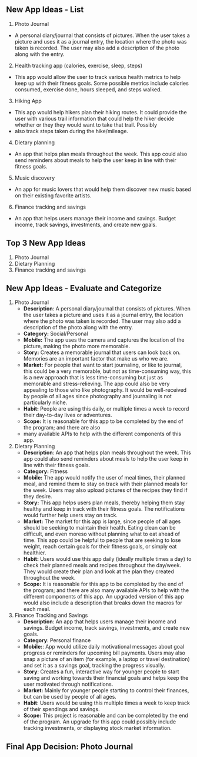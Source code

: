 ## New App Ideas - List 

1. Photo Journal
  - A personal diary/journal that consists of pictures. When the user takes a picture and uses it as a journal
   entry, the location where the photo was taken is recorded. The user may also add a description of the photo along with the entry.
2. Health tracking app (calories, exercise, sleep, steps)
  - This app would allow the user to track various health metrics to help keep up with their fitness goals. Some possible metrics include calories consumed, exercise done, hours sleeped, and steps walked.
3. Hiking App
  - This app would help hikers plan their hiking routes. It could provide the user with various trail information that could help the hiker decide whether or they they would want to take that trail. Possibly
  - also track steps taken during the hike/mileage.
4. Dietary planning
  - An app that helps plan meals throughout the week. This app could also send reminders about meals to help the user keep in line with their fitness goals.
5. Music discovery 
  - An app for music lovers that would help them discover new music based on their existing favorite artists. 
6. Finance tracking and savings
  - An app that helps users manage their income and savings. Budget income, track savings, investments, and create new gpals.
## Top 3 New App Ideas

1. Photo Journal
2. Dietary Planning
3. Finance tracking and savings

## New App Ideas - Evaluate and Categorize
1. Photo Journal
   - **Description**: A personal diary/journal that consists of pictures. When the user takes a picture and uses it as a journal
   entry, the location where the photo was taken is recorded. The user may also add a description of the photo along with the entry.
   - **Category:** Social/Personal 
   - **Mobile:** The app uses the camera and captures the location of the picture, making the photo more memorable.
   - **Story:** Creates a memorable journal that users can look back on. Memories are an important factor that make us who we are.
   - **Market:** For people that want to start journaling, or like to journal, this could be a very memorable, but not as time-consuming way,
     this is a new approach that is less time-consuming but just as memorable and stress-relieving. The app could also be very
     appealing to those who like photography. It would be well-received by people of all ages since photography and journaling is not particularly niche.
   - **Habit:** People are using this daily, or multiple times a week to record their day-to-day lives or adventures. 
   - **Scope:** It is reasonable for this app to be completed by the end of the program; and there are also
   - many available APIs to help with the different components of this app.
2. Dietary Planning
   - **Description**: An app that helps plan meals throughout the week. This app could also send reminders about meals to help the user keep in line with their fitness goals.
   - **Category:** Fitness
   - **Mobile:** The app would notify the user of meal times, their planned meal, and remind them to stay on track with their planned meals for the week. Users may
     also upload pictures of the recipes they find if they desire.
   - **Story:** This app helps users plan meals, thereby helping them stay healthy and keep in track with their fitness goals. The notifications would further help users stay on track.
   - **Market:** The market for this app is large, since people of all ages should be seeking to maintain their health. Eating clean can be difficult, and even moreso without planning what
     to eat ahead of time. This app could be helpful to people that are seeking to lose weight, reach certain goals for their fitness goals, or simply eat healthier.
   - **Habit:** Users would use this app daily (ideally multiple times a day) to check their planned meals and recipes throughout the day/week. They would create their plan
     and look at the plan they created throughout the week.
   - **Scope:** It is reasonable for this app to be completed by the end of the program; and there are also
     many available APIs to help with the different components of this app. An upgraded version of this app would also include a description
     that breaks down the macros for each meal.
3. Finance Tracking and Savings
   - **Description**: An app that helps users manage their income and savings. Budget income, track savings, investments, and create new goals.
   - **Category**: Personal finance
   - **Mobile:**: App would utilize daily motivational messages about goal progress or reminders for upcoming bill payments. Users may
     also snap a picture of an item (for example, a laptop or travel destination) and set it as a savings goal, tracking the progress visually.
   - **Story**: Creates a fun, interactive way for younger people to start saving and working towards their financial goals and helps keep the user motivated
     through notifications.
   - **Market:** Mainly for younger people starting to control their finances, but can be used by people of all ages.
   - **Habit**: Users would be using this multiple times a week to keep track of their spendings and savings.
   - **Scope:** This project is reasonable and can be completed by the end of the program. An upgrade for this app could possibly
     include tracking investments, or displaying stock market information.

## Final App Decision: Photo Journal
